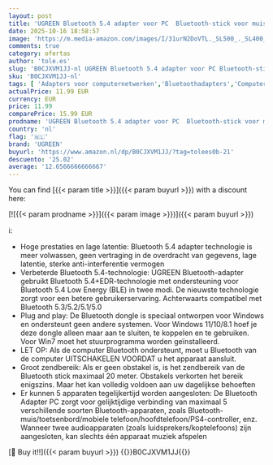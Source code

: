 ```yaml
---
layout: post
title: 'UGREEN Bluetooth 5.4 adapter voor PC  Bluetooth-stick voor muis  toetsenbord  koptelefoon  mobiele telefoon  tablet  controller  USB Bluetooth-dongle voor Windows 11/10/8.1'
date: 2025-10-16 18:58:57
image: 'https://m.media-amazon.com/images/I/31urN2DoVTL._SL500_._SL400_.jpg'
comments: true
category: ofertas
author: 'tole.es'
slug: 'B0CJXVM1JJ-nl UGREEN Bluetooth 5.4 adapter voor PC Bluetooth-stick voor...'
sku: 'B0CJXVM1JJ-nl'
tags: [ 'Adapters voor computernetwerken','Bluetoothadapters','Computers, onderdelen & accessoires','Elektronica','Netwerkapparaten','ugreen','🇳🇱', ]
actualPrice: 11.99 EUR
currency: EUR
price: 11.99
comparePrice: 15.99 EUR
prodname: 'UGREEN Bluetooth 5.4 adapter voor PC  Bluetooth-stick voor muis  toetsenbord  koptelefoon  mobiele telefoon  tablet  controller  USB Bluetooth-dongle voor Windows 11/10/8.1'
country: 'nl'
flag: '🇳🇱'
brand: 'UGREEN'
buyurl: 'https://www.amazon.nl/dp/B0CJXVM1JJ/?tag=tolees0b-21'
descuento: '25.02'
average: '12.6566666666667'
---
```


You can find [{{< param title >}}]({{< param buyurl >}}) with a discount here:

[![{{< param prodname >}}]({{< param image >}})]({{< param buyurl >}})

ℹ️:

- Hoge prestaties en lage latentie: Bluetooth 5.4 adapter technologie is meer volwassen, geen vertraging in de overdracht van gegevens, lage latentie, sterke anti-interferentie vermogen
- Verbeterde Bluetooth 5.4-technologie: UGREEN Bluetooth-adapter gebruikt Bluetooth 5.4+EDR-technologie met ondersteuning voor Bluetooth 5.4 Low Energy (BLE) in twee modi. De nieuwste technologie zorgt voor een betere gebruikerservaring. Achterwaarts compatibel met Bluetooth 5.3/5.2/5.1/5.0
- Plug and play: De Bluetooth dongle is speciaal ontworpen voor Windows en ondersteunt geen andere systemen. Voor Windows 11/10/8.1 hoef je deze dongle alleen maar aan te sluiten, te koppelen en te gebruiken. Voor Win7 moet het stuurprogramma worden geïnstalleerd.
- LET OP: Als de computer Bluetooth ondersteunt, moet u Bluetooth van de computer UITSCHAKELEN VOORDAT u het apparaat aansluit.
- Groot zendbereik: Als er geen obstakel is, is het zendbereik van de Bluetooth stick maximaal 20 meter. Obstakels verkorten het bereik enigszins. Maar het kan volledig voldoen aan uw dagelijkse behoeften
- Er kunnen 5 apparaten tegelijkertijd worden aangesloten: De Bluetooth Adapter PC zorgt voor gelijktijdige verbinding van maximaal 5 verschillende soorten Bluetooth-apparaten, zoals Bluetooth-muis/toetsenbord/mobiele telefoon/hoofdtelefoon/PS4-controller, enz. Wanneer twee audioapparaten (zoals luidsprekers/koptelefoons) zijn aangesloten, kan slechts één apparaat muziek afspelen

[🛒 Buy it!!]({{< param buyurl >}})
{{<world>}}B0CJXVM1JJ{{</world>}}
